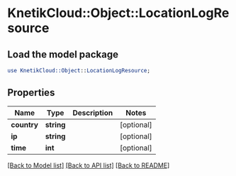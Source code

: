 # KnetikCloud::Object::LocationLogResource

## Load the model package
```perl
use KnetikCloud::Object::LocationLogResource;
```

## Properties
Name | Type | Description | Notes
------------ | ------------- | ------------- | -------------
**country** | **string** |  | [optional] 
**ip** | **string** |  | [optional] 
**time** | **int** |  | [optional] 

[[Back to Model list]](../README.md#documentation-for-models) [[Back to API list]](../README.md#documentation-for-api-endpoints) [[Back to README]](../README.md)


